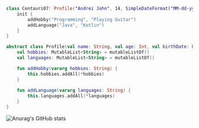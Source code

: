 ```kotlin
class Centauri07: Profile("Andrei John", 14, SimpleDateFormat("MM-dd-yyyy").parse("01-02-2007")) {
    init {
        addHobby("Programming", "Playing Guitar")
        addLanguage("Java", "Kotlin")
    }
}
```

```kotlin
abstract class Profile(val name: String, val age: Int, val birthDate: Date) {
    val hobbies: MutableList<String> = mutableListOf()
    val languages: MutableList<String> = mutableListOf()

    fun addHobby(vararg hobbies: String) {
        this.hobbies.addAll(*hobbies)
    }
    
    fun addLanguage(vararg languages: String) {
        this.languages.addAll(*languages)
    }
}
```

![Anurag's GitHub stats](https://github-readme-stats.vercel.app/api?username=Centauri07&theme=prussian&show_icons=true)
